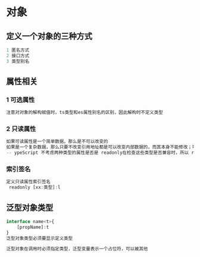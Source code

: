 # 对象

## 定义一个对象的三种方式

```js
1 匿名方式
2 接口方式
3 类型别名
```

## 属性相关

### 1 可选属性

```js
注意对对象的解构赋值时，ts类型和es属性别名的区别，因此解构时不定义类型
```

### 2 只读属性

```js
如果可读属性是一个简单数据，那么是不可以改变的
如果是一个复杂数据，那么只要不改变引用地址都是可以改变内部数据的，而其本身不能修改；可参考const定义的数据
-- ypeScript 不考虑两种类型的属性是否是 readonly在检查这些类型是否兼容时，所以 readonly属性也可以通过别名改变 --
```

### 索引签名

```js
定义只读属性索引签名
 readonly [xx:类型]:l
```

## 泛型对象类型

```js
interface name<t>{
    [propName]:t
}
泛型对象类型必须要显示定义类型

泛型对象在调用时必须指定类型，泛型变量表示一个占位符，可以被其他
```

